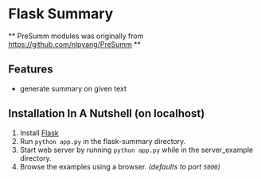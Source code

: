# Flask Summary

** PreSumm modules was originally from https://github.com/nlpyang/PreSumm **

Features
--------
 * generate summary on given text

Installation In A Nutshell (on localhost)
--------------------------
 1. Install [Flask](https://flask.palletsprojects.com/en/1.1.x/installation/#installation)
 2. Run `python app.py` in the flask-summary directory.
 3. Start web server by running `python app.py` while in the server_example directory.
 5. Browse the examples using a browser. *(defaults to port `5000`)*
